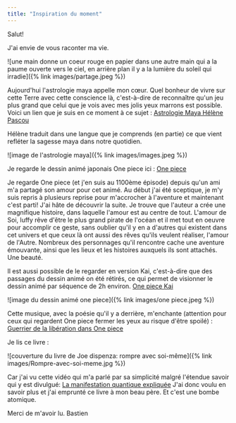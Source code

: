 ```yaml
---
title: "Inspiration du moment"
---
```

<p>Salut!</p>

<p>J'ai envie de vous raconter ma vie.</p>

![une main donne un coeur rouge en papier dans une autre main qui a la paume ouverte vers le ciel, en arrière plan il y a la lumière du soleil qui irradie]({% link images/partage.jpeg %})

<p>Aujourd'hui l'astrologie maya appelle mon cœur.
Quel bonheur de vivre sur cette Terre avec cette conscience là, c'est-à-dire de reconnaître qu'un jeu plus grand que celui que je vois avec mes jolis yeux marrons est possible. 
Voici un lien que je suis en ce moment à ce sujet : <a href="https://helenepascou.fr/lune-planetaire-10e-lune-de-lannee-du-magicien-blanc-harmonique/">Astrologie Maya Hélène Pascou</a></p>

<p>Hélène traduit dans une langue que je comprends (en partie) ce que vient refléter la sagesse maya dans notre quotidien.</p>
![image de l'astrologie maya]({% link images/images.jpeg %})

<p>Je regarde le dessin animé japonais One piece ici :
<a href="https://https://v5.voiranime.com/anime/one-piece/one-piece-0001-vostfr//">One piece</a></p>

<p>Je regarde One piece (et j'en suis au 1100ème épisode) depuis qu'un ami m'a partagé son amour pour cet animé. Au début j'ai été sceptique, je m'y suis repris à plusieurs reprise pour m'accrocher à l'aventure et maintenant c'est parti! J'ai hâte de découvrir la suite.
Je trouve que l'auteur a crée une magnifique histoire, dans laquelle l'amour est au centre de tout. L'amour de Soi, luffy rêve d'être le plus grand pirate de l'océan et il met tout en oeuvre pour accomplir ce geste, sans oublier qu'il y en a d'autres qui existent dans cet univers et que ceux là ont aussi des rêves qu'ils veulent réaliser, l'amour de l'Autre. Nombreux des personnages qu'il rencontre cache une aventure émouvante, ainsi que les lieux et les histoires auxquels ils sont attachés. Une beauté.</p>

<p>Il est aussi possible de le regarder en version Kai, c'est-à-dire que des passages du dessin animé on été rétirés, ce qui permet de visionner le dessin animé par séquence de 2h environ.
<a href="https://v5.voiranime.com/anime/one-piece-kai/one-piece-001-vostfr-001-008/">One piece Kai</a></p>
![image du dessin animé one piece]({% link images/one piece.jpeg %})


<p>Cette musique, avec la poésie qu'il y a derrière, m'enchante (attention pour ceux qui regardent One piece fermer les yeux au risque d'être spoilé) : 
<a href="https://https://www.youtube.com/watch?v=gUQG8CL2rfY/">Guerrier de la libération dans One piece</a></p>



<p>Je lis ce livre : </p>
![couverture du livre de Joe dispenza: rompre avec soi-même]({% link images/Rompre-avec-soi-meme.jpg %})

<p>Car j'ai vu cette vidéo qui m'a parlé par sa simplicité malgré l'étendue savoir qui y est divulgué:
<a href="https://youtu.be/41wZ2RMa1Eo?si=6E_Cz9hffojRgys2">La manifestation quantique expliquée</a>
J'ai donc voulu en savoir plus et j'ai emprunté ce livre à mon beau père.
Et c'est une bombe atomique. 
</p>

<p>Merci de m'avoir lu.
Bastien</p>